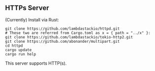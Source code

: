## HTTPs Server

(Currently) Install via Rust:
```
git clone https://github.com/lambdastackio/httpd.git
# These two are referred from Cargo.toml as x = { path = "../x" }:
git clone https://github.com/lambdastackio/tokio-http2.git
git clone https://github.com/abonander/multipart.git
cd httpd
cargo update
cargo run help
```

This server supports HTTP(s).
